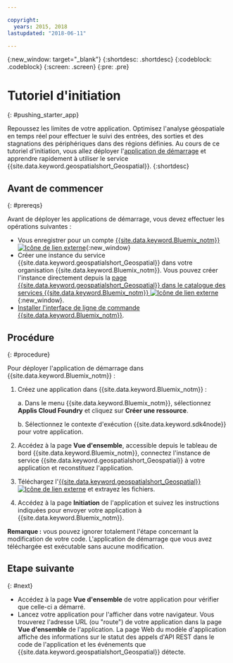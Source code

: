 ```yaml
---

copyright:
  years: 2015, 2018
lastupdated: "2018-06-11"

---
```


<!-- Attribute definitions -->
{:new_window: target="_blank"}
{:shortdesc: .shortdesc}
{:codeblock: .codeblock}
{:screen: .screen}
{:pre: .pre}

# Tutoriel d'initiation
{: #pushing_starter_app}

Repoussez les limites de votre application. Optimisez l'analyse géospatiale en temps réel pour effectuer le suivi des entrées, des sorties et des stagnations des périphériques dans des régions définies. Au cours de ce tutoriel d'initiation, vous allez déployer l'[application de démarrage](https://developer.ibm.com/streamsdev/docs/build-real-time-location-monitoring-application-ibm-cloud-geospatial-analytics-node-js/) et apprendre rapidement à utiliser le service {{site.data.keyword.geospatialshort_Geospatial}}.
{:shortdesc}

## Avant de commencer
{: #prereqs}

Avant de déployer les applications de démarrage, vous devez effectuer les opérations suivantes :

* Vous enregistrer pour un compte [{{site.data.keyword.Bluemix_notm}} ![Icône de lien externe](../../icons/launch-glyph.svg "Icône de lien externe")](https://console.{DomainName}/registration){:new_window}
* Créer une instance du service {{site.data.keyword.geospatialshort_Geospatial}} dans votre organisation {{site.data.keyword.Bluemix_notm}}. Vous pouvez créer l'instance directement depuis la [page {{site.data.keyword.geospatialshort_Geospatial}} dans le catalogue des services {{site.data.keyword.Bluemix_notm}} ![Icône de lien externe](../../icons/launch-glyph.svg "Icône de lien externe")](https://console.{DomainName}/catalog/services/geospatial-analytics/){:new_window}.  
* [Installer l'interface de ligne de commande {{site.data.keyword.Bluemix_notm}}](https://console.bluemix.net/docs/cloud-platform/cli/reference/bluemix_cli/download_cli.html#download_install).

## Procédure
{: #procedure}

Pour déployer l'application de démarrage dans {{site.data.keyword.Bluemix_notm}} :

1. Créez une application dans {{site.data.keyword.Bluemix_notm}} :

    a. Dans le menu {{site.data.keyword.Bluemix_notm}}, sélectionnez **Applis Cloud Foundry** et cliquez sur **Créer une ressource**.

    b. Sélectionnez le contexte d'exécution {{site.data.keyword.sdk4node}} pour votre application.
1. Accédez à la page **Vue d'ensemble**, accessible depuis le tableau de bord {{site.data.keyword.Bluemix_notm}}, connectez l'instance de service {{site.data.keyword.geospatialshort_Geospatial}} à votre application et reconstituez l'application.
1. Téléchargez l'[{{site.data.keyword.geospatialshort_Geospatial}} ![Icône de lien externe](../../icons/launch-glyph.svg "Icône de lien externe")](https://developer.ibm.com/streamsdev/wp-content/uploads/sites/15/2018/06/geo-starter.zip) et extrayez les fichiers.

1. Accédez à la page **Initiation** de l'application et suivez les instructions indiquées pour envoyer votre application à {{site.data.keyword.Bluemix_notm}}.

 **Remarque :** vous pouvez ignorer totalement l'étape concernant la modification de votre code.  L'application de démarrage que vous avez téléchargée est exécutable sans aucune modification.

## Etape suivante
{: #next}

* Accédez à la page **Vue d'ensemble** de votre application pour vérifier que celle-ci a démarré.
* Lancez votre application pour l'afficher dans votre navigateur. Vous trouverez l'adresse URL (ou "route") de votre application dans la page **Vue d'ensemble** de l'application. La page Web du modèle d'application affiche des informations sur le statut des appels d'API REST dans le code de l'application et les événements que {{site.data.keyword.geospatialshort_Geospatial}} détecte.
